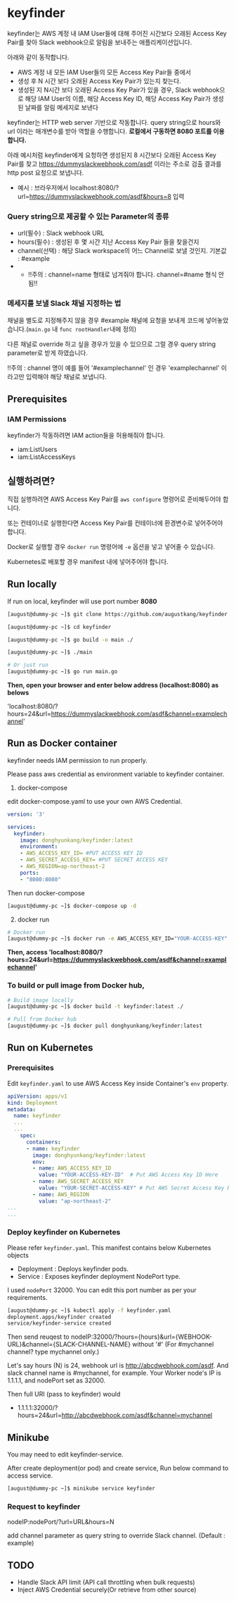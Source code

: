 # keyfinder

keyfinder는 AWS 계정 내 IAM User들에 대해 주어진 시간보다 오래된 Access Key Pair를 찾아 Slack webhook으로 알림을 보내주는 애플리케이션입니다.

아래와 같이 동작합니다.

- AWS 계정 내 모든 IAM User들의 모든 Access Key Pair들 중에서
- 생성 후 N 시간 보다 오래된 Access Key Pair가 있는지 찾는다.
- 생성된 지 N시간 보다 오래된 Access Key Pair가 있을 경우, Slack webhook으로 해당 IAM User의 이름, 해당 Access Key ID, 해당 Access Key Pair가 생성된 날짜를 알림 메세지로 보낸다

keyfinder는 HTTP web server 기반으로 작동합니다. query string으로 hours와 url 이라는 매개변수를 받아 역할을 수행합니다. **로컬에서 구동하면 8080 포트를 이용합니다.**

아래 예시처럼 keyfinder에게 요청하면 생성된지 8 시간보다 오래된 Access Key Pair를 찾고 https://dummyslackwebhook.com/asdf 이라는 주소로 검출 결과를 http post 요청으로 보냅니다.

- 예시 : 브라우저에서 localhost:8080/?url=https://dummyslackwebhook.com/asdf&hours=8 입력

### Query string으로 제공할 수 있는 Parameter의 종류
- url(필수) : Slack webhook URL
- hours(필수) : 생성된 후 몇 시간 지난 Access Key Pair 들을 찾을건지
- channel(선택) : 해당 Slack workspace의 어느 Channel로 보낼 것인지. 기본값 : #example
- - !!주의 : channel=name 형태로 넘겨줘야 합니다. channel=#name 형식 안됨!!

### 메세지를 보낼 Slack 채널 지정하는 법

채널을 별도로 지정해주지 않을 경우 #example 채널에 요청을 보내게 코드에 넣어놓았습니다.(`main.go` 내 `func rootHandler`내에 정의)

다른 채널로 override 하고 싶을 경우가 있을 수 있으므로 그럴 경우 query string parameter로 받게 하였습니다.

!!주의 : channel 명이 예를 들어 '#examplechannel' 인 경우 'examplechannel' 이라고만 입력해야 해당 채널로 보냅니다.

## Prerequisites

### IAM Permissions

keyfinder가 작동하려면 IAM action들을 허용해줘야 합니다.

- iam:ListUsers
- iam:ListAccessKeys

## 실행하려면?

직접 실행하려면 AWS Access Key Pair를 `aws configure` 명령어로 준비해두어야 합니다.

또는 컨테이너로 실행한다면 Access Key Pair를 컨테이너에 환경변수로 넣어주어야 합니다.

Docker로 실행할 경우 `docker run` 명령어에 `-e` 옵션을 넣고 넣어줄 수 있습니다.

Kubernetes로 배포할 경우 manifest 내에 넣어주어야 합니다.

## Run locally

If run on local, keyfinder will use port number **8080**

```bash
[august@dummy-pc ~]$ git clone https://github.com/augustkang/keyfinder

[august@dummy-pc ~]$ cd keyfinder

[august@dummy-pc ~]$ go build -o main ./

[august@dummy-pc ~]$ ./main

# Or just run
[august@dummy-pc ~]$ go run main.go
```

**Then, open your browser and enter below address (localhost:8080) as belows**

'localhost:8080/?hours=24&url=https://dummyslackwebhook.com/asdf&channel=examplechannel'

## Run as Docker container

keyfinder needs IAM permission to run properly.

Please pass aws credential as environment variable to keyfinder container.

1. docker-compose

edit docker-compose.yaml to use your own AWS Credential.

```yaml
version: '3'

services:
  keyfinder:
    image: donghyunkang/keyfinder:latest
    environment:
    - AWS_ACCESS_KEY_ID= #PUT ACCESS KEY ID
    - AWS_SECRET_ACCESS_KEY= #PUT SECRET ACCESS KEY
    - AWS_REGION=ap-northeast-2
    ports:
    - "8080:8080"
```

Then run docker-compose

```bash
[august@dummy-pc ~]$ docker-compose up -d
```

2. docker run

```bash
# Docker run
[august@dummy-pc ~]$ docker run -e AWS_ACCESS_KEY_ID="YOUR-ACCESS-KEY" -e AWS_SECRET_ACCESS_KEY="YOUR-SECRET-KEY" -e AWS_REGION=ap-northeast-2 -d -p 8080:8080 --name keyfinder donghyunkang/keyfinder:latest
```

**Then, access 'localhost:8080/?hours=24&url=https://dummyslackwebhook.com/asdf&channel=examplechannel'**


### To build or pull image from Docker hub,

```bash
# Build image locally
[august@dummy-pc ~]$ docker build -t keyfinder:latest ./

# Pull from Docker hub
[august@dummy-pc ~]$ docker pull donghyunkang/keyfinder:latest
```

## Run on Kubernetes

### Prerequisites

Edit `keyfinder.yaml` to use AWS Access Key inside Container's `env` property.

```yaml
apiVersion: apps/v1
kind: Deployment
metadata:
  name: keyfinder
  ...
  ...
    spec:
      containers:
      - name: keyfinder
        image: donghyunkang/keyfinder:latest
        env:
        - name: AWS_ACCESS_KEY_ID
          value: "YOUR-ACCESS-KEY-ID"  # Put AWS Access Key ID Here
        - name: AWS_SECRET_ACCESS_KEY 
          value: "YOUR-SECRET-ACCESS-KEY" # Put AWS Secret Access Key Here
        - name: AWS_REGION
          value: "ap-northeast-2"
...
...
```

### Deploy keyfinder on Kubernetes

Please refer `keyfinder.yaml`. This manifest contains below Kubernetes objects

- Deployment : Deploys keyfinder pods.
- Service : Exposes keyfinder deployment NodePort type.

I used `nodePort` 32000. You can edit this port number as per your requirements.

```bash
[august@dummy-pc ~]$ kubectl apply -f keyfinder.yaml
deployment.apps/keyfinder created
service/keyfinder-service created

```

Then send reuqest to nodeIP:32000/?hours={hours}&url={WEBHOOK-URL}&channel={SLACK-CHANNEL-NAME} without '#' (For #mychannel channel? type mychannel only.)

Let's say hours (N) is 24, webhook url is http://abcdwebhook.com/asdf.
And slack channel name is #mychannel, for example.
Your Worker node's IP is 1.1.1.1, and nodePort set as 32000.

Then full URI (pass to keyfinder) would

- 1.1.1.1:32000/?hours=24&url=http://abcdwebhook.com/asdf&channel=mychannel

## Minikube

You may need to edit keyfinder-service.

After create deployment(or pod) and create service, Run below command to access service.
```bash
[august@dummy-pc ~]$ minikube service keyfinder
```

### Request to keyfinder

nodeIP:nodePort/?url=URL&hours=N

add channel parameter as query string to override Slack channel.
(Default : example)

## TODO
- Handle Slack API limit (API call throttling when bulk requests)
- Inject AWS Credential securely(Or retrieve from other source)
